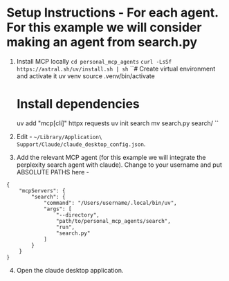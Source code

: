 # Setup Instructions - For each agent. For this example we will consider making an agent from search.py

1. Install MCP locally
   ``cd personal_mcp_agents``
   ``curl -LsSf https://astral.sh/uv/install.sh | sh``
   ``# Create virtual environment and activate it
    uv venv
    source .venv/bin/activate
    
    # Install dependencies
    uv add "mcp[cli]" httpx requests
    uv init search
    mv search.py search/
   ``
4. Edit - ``~/Library/Application\ Support/Claude/claude_desktop_config.json``. 
5. Add the relevant MCP agent (for this example we will integrate the perplexity search agent with claude). Change to your username and put ABSOLUTE PATHS here -
```
{
    "mcpServers": {
        "search": {
            "command": "/Users/username/.local/bin/uv",
            "args": [
                "--directory",
                "path/to/personal_mcp_agents/search",
                "run",
                "search.py"
            ]
        }
    }
}
```
4. Open the claude desktop application.
